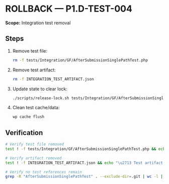 # ROLLBACK — P1.D-TEST-004

**Scope:** Integration test removal

## Steps
1. Remove test file:
   ```bash
   rm -f tests/Integration/GF/AfterSubmissionSinglePathTest.php
   ```

2. Remove test artifact:
   ```bash
   rm -f INTEGRATION_TEST_ARTIFACT.json
   ```

3. Update state to clear lock:
   ```bash
   ./scripts/release-lock.sh tests/Integration/GF/AfterSubmissionSinglePathTest.php
   ```

4. Clean test cache/data:
   ```bash
   wp cache flush
   ```

## Verification
```bash
# Verify test file removed
test ! -f tests/Integration/GF/AfterSubmissionSinglePathTest.php && echo "\u2713 Test file removed"

# Verify artifact removed
test ! -f INTEGRATION_TEST_ARTIFACT.json && echo "\u2713 Test artifact removed"

# Verify no test references remain
grep -R "AfterSubmissionSinglePathTest" . --exclude-dir=.git | wc -l | grep -q '^0$' && echo "\u2713 No test references"
```
